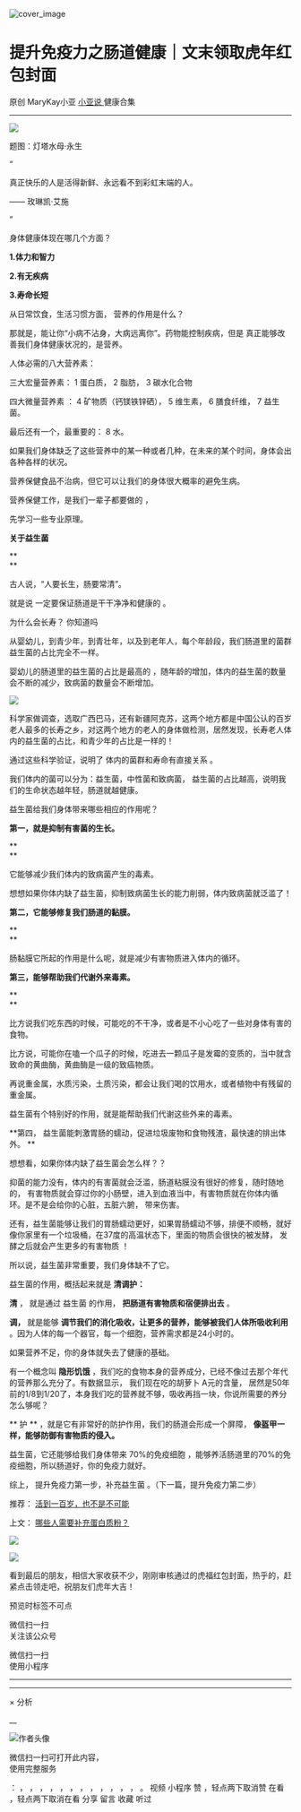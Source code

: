 ![cover_image](https://mmbiz.qlogo.cn/mmbiz_jpg/A8SKDch4cJEcBJlAwCpb3y7k1m6zbmAlyxgweOia9icvTY0KtiaOIV3ovrjhwTujrBrdEcicRiaibGPBvib7P2UnAGLwA/0?wx_fmt=jpeg)

#  提升免疫力之肠道健康｜文末领取虎年红包封面

原创  MaryKay小亚  [ 小亚说 ](https://mp.weixin.qq.com/mp/appmsgalbum?__biz=MzUxNDAwNTk0MQ==&action=getalbum&album_id=1708249854717526017#wechat_redirect) 健康合集

__ _ _ _ _

  

![](https://mmbiz.qpic.cn/mmbiz_jpg/A8SKDch4cJEcBJlAwCpb3y7k1m6zbmAlUDv3937aq1D0YmMWx87ajZPzuCLia3n8u9ex7ertobZ4dC7mEex1WXw/640?wx_fmt=jpeg)

题图：灯塔水母·永生  

  
“

真正快乐的人是活得新鲜、永远看不到彩虹末端的人。

—— 玫琳凯·艾施

”  

身体健康体现在哪几个方面？  

**1.体力和智力**

**2.有无疾病**

**3.寿命长短**

  

从日常饮食，生活习惯方面，  营养的作用是什么？

  

那就是，能让你“小病不沾身，大病远离你”。药物能控制疾病，但是  真正能够改善我们身体健康状况的，是营养。

  

人体必需的八大营养素：

  

三大宏量营养素：  1  蛋白质，  2  脂肪，  3  碳水化合物

四大微量营养素  ：  4  矿物质（钙镁铁锌硒），  5  维生素，  6  膳食纤维，  7  益生菌。

  

最后还有一个，最重要的：  8  水。

  

如果我们身体缺乏了这些营养中的某一种或者几种，在未来的某个时间，身体会出各种各样的状况。  

  

营养保健食品不治病，但它可以让我们的身体很大概率的避免生病。

  

营养保健工作，是我们一辈子都要做的  ，

先学习一些专业原理。

  

**关于益生菌**

**  
**

古人说，“人要长生，肠要常清”。

就是说  一定要保证肠道是干干净净和健康的  。

  

为什么会长寿？  你知道吗

  

从婴幼儿，到青少年，到青壮年，以及到老年人，每个年龄段，我们肠道里的菌群 益生菌的占比完全不一样。

  

婴幼儿的肠道里的益生菌的占比是最高的 ，随年龄的增加，体内的益生菌的数量会不断的减少，致病菌的数量会不断增加。

  

![](https://mmbiz.qpic.cn/mmbiz_jpg/A8SKDch4cJEcBJlAwCpb3y7k1m6zbmAlyVrFVYOjAXIaDwvay6aFaWzaGGbHL6fD0UwxJGXYBEibkLZNpZ2B9Pw/640?wx_fmt=jpeg)

  

科学家做调查，选取广西巴马，还有新疆阿克苏，这两个地方都是中国公认的百岁老人最多的长寿之乡，对这两个地方的老人的身体做检测，居然发现，长寿老人体内的益生菌的占比，和青少年的占比是一样的！

  

通过这些科学验证，说明了  体内的菌群和寿命有直接关系  。

  

我们体内的菌可以分为：益生菌，中性菌和致病菌， 益生菌的占比越高，说明我们的生命状态越年轻，肠道就越健康。

  

益生菌给我们身体带来哪些相应的作用呢？

  

**第一，就是抑制有害菌的生长。**

**  
**

它能够减少我们体内的致病菌产生的毒素。

想想如果你体内缺了益生菌，抑制致病菌生长的能力削弱，体内致病菌就泛滥了！

  

**第二，它能够修复我们肠道的黏膜。**

**  
**

肠黏膜它所起的作用是什么呢，就是减少有害物质进入体内的循环。

  

**第三，能够帮助我们代谢外来毒素。**

**  
**

比方说我们吃东西的时候，可能吃的不干净，或者是不小心吃了一些对身体有害的食物。

比方说，可能你在嗑一个瓜子的时候，吃进去一颗瓜子是发霉的变质的，当中就含致命的黄曲酶，黄曲酶是一级的致癌物质。

  

再说重金属，水质污染，土质污染，都会让我们喝的饮用水，或者植物中有残留的重金属。

益生菌有个特别好的作用，就是能帮助我们代谢这些外来的毒素。

  

**第四， 益生菌能刺激胃肠的蠕动，促进垃圾废物和食物残渣，最快速的排出体外。  **

  

想想看，如果你体内缺了益生菌会怎么样？？

  

抑菌的能力没有，体内的有害菌就会泛滥，肠道粘膜没有很好的修复，随时随地的，
有害物质就会穿过你的小肠壁，进入到血液当中，有害物质就在你体内循环。是不是会给你的心脏，五脏六腑，  带来伤害。

  

还有，益生菌能够让我们的胃肠蠕动更好，如果胃肠蠕动不够，排便不顺畅，就好像你家里有一个垃圾桶，在37度的高温状态下，里面的物质会很快的被发酵，
发酵之后就会产生更多的有害物质 ！

  

所以说，益生菌非常重要，我们身体缺不了它。

  

益生菌的作用，概括起来就是 **清调护：**

  
**清** ， 就是通过  益生菌  的作用， **把肠道有害物质和宿便排出去** 。

  

**调，** 就是能够 **调节我们的消化吸收，让更多的营养，能够被我们人体所吸收利用** 。因为人体的每一个器官，每一个细胞，营养需求都是24小时的。

如果营养不足，你的身体就失去了健康的基础。

  

有一个概念叫 **隐形饥饿** ，我们吃的食物本身的营养成分，已经不像过去那个年代的营养那么充分了。有数据显示，  我们现在吃的胡萝卜 A元的含量，
居然是50年前的1/8到1/20了，本身我们吃的营养就不够，吸收再挡一块，你说所需要的养分怎么够呢？

** 护  ** ，就是它有非常好的防护作用，我们的肠道会形成一个屏障， **像盔甲一样，能够防御有害物质的侵入。**

  

益生菌，它还能够给我们身体带来  70%的免疫细胞  ，能够养活肠道里的70%的免疫细胞，所以肠道好，你的免疫力就好。

  

综上，  提升免疫力第一步，补充益生菌  。（下一篇，提升免疫力第二步）

  

推荐： [ 活到一百岁，也不是不可能
](http://mp.weixin.qq.com/s?__biz=MzUxNDAwNTk0MQ==&mid=2247483704&idx=1&sn=dfbbe1321750ce81b34879745eea796b&chksm=f94dcfe2ce3a46f4d523630b552fa2c792af6b85392f0f7001b73b2629da0756981ddc719b0c&scene=21#wechat_redirect)  

上文： [ 哪些人需要补充蛋白质粉？
](http://mp.weixin.qq.com/s?__biz=MzUxNDAwNTk0MQ==&mid=2247484629&idx=1&sn=dc66ab94abd9aad4557a7e517cb0e6c1&chksm=f94dca0fce3a431991eb27c716244e39c98ece03c6ee935228cfb879988861ff4459a1796eea&scene=21#wechat_redirect)

![](https://mmbiz.qpic.cn/mmbiz_gif/b96CibCt70iaZ7Bia3Wm91cEuWhERXfCYjTia9tf7aMjVBNRETSa2NpGjCV6tyNvgCLos8LBgwEgxcwaIw8zdOsG7A/640?wx_fmt=gif)

![](https://mmbiz.qpic.cn/mmbiz_jpg/A8SKDch4cJEicCnqTxiatgGquhIicZ1wJ1Dth5YOOzoYV7U4N3HmiaO0vVAzjOpBVdtF0gnL632Fc7HqiaDmgveQDEw/640?wx_fmt=jpeg)

  

  

  

看到最后的朋友，相信大家收获不少，刚刚审核通过的虎福红包封面，热乎的，赶紧点击领走吧，祝朋友们虎年大吉！

  

  

  

  

预览时标签不可点

微信扫一扫  
关注该公众号



微信扫一扫  
使用小程序

****



****



×  分析

__

![作者头像](http://mmbiz.qpic.cn/mmbiz_png/A8SKDch4cJE0KicTMyrVCx3VLqEgic5sJ1V5QeGZTibG9GLZlSCXSj5ByXNkib5PBrZVMkI41KKxgwE1K9gfypUeRg/0?wx_fmt=png)

微信扫一扫可打开此内容，  
使用完整服务

：  ，  ，  ，  ，  ，  ，  ，  ，  ，  ，  ，  ，  。  视频  小程序  赞  ，轻点两下取消赞  在看  ，轻点两下取消在看
分享  留言  收藏  听过

